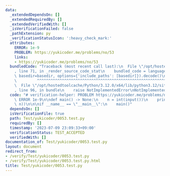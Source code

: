 ```yaml
---
data:
  _extendedDependsOn: []
  _extendedRequiredBy: []
  _extendedVerifiedWith: []
  _isVerificationFailed: false
  _pathExtension: py
  _verificationStatusIcon: ':heavy_check_mark:'
  attributes:
    ERROR: 1e-9
    PROBLEM: https://yukicoder.me/problems/no/53
    links:
    - https://yukicoder.me/problems/no/53
  bundledCode: "Traceback (most recent call last):\n  File \"/opt/hostedtoolcache/Python/3.12.0/x64/lib/python3.12/site-packages/onlinejudge_verify/documentation/build.py\"\
    , line 71, in _render_source_code_stat\n    bundled_code = language.bundle(stat.path,\
    \ basedir=basedir, options={'include_paths': [basedir]}).decode()\n          \
    \         ^^^^^^^^^^^^^^^^^^^^^^^^^^^^^^^^^^^^^^^^^^^^^^^^^^^^^^^^^^^^^^^^^^^^^^^^^^^^^^^^^\n\
    \  File \"/opt/hostedtoolcache/Python/3.12.0/x64/lib/python3.12/site-packages/onlinejudge_verify/languages/python.py\"\
    , line 96, in bundle\n    raise NotImplementedError\nNotImplementedError\n"
  code: "# verification-helper: PROBLEM https://yukicoder.me/problems/no/53\n# verification-helper:\
    \ ERROR 1e-9\n\ndef main() -> None:\n    n = int(input())\n    print(4 * pow(0.75,\
    \ n))\n\n\nif __name__ == \"__main__\":\n    main()"
  dependsOn: []
  isVerificationFile: true
  path: Test/yukicoder/0053.test.py
  requiredBy: []
  timestamp: '2023-07-09 23:09:33+09:00'
  verificationStatus: TEST_ACCEPTED
  verifiedWith: []
documentation_of: Test/yukicoder/0053.test.py
layout: document
redirect_from:
- /verify/Test/yukicoder/0053.test.py
- /verify/Test/yukicoder/0053.test.py.html
title: Test/yukicoder/0053.test.py
---
```

